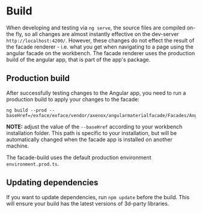 # Build

When developing and testing via `ng serve`, the source files are compiled on-the fly, so all changes are almost instantly effective on the dev-server `http://localhost:4200/`. However, these changes do not effect the result of the facade renderer - i.e. what you get when navigating to a page using the angular facade on the workbench. The facade renderer uses the production build of the angular app, that is part of the app's package.

## Production build

After successfully testing changes to the Angular app, you need to run a production build to apply your changes to the facade:

```
ng build --prod --baseHref=/exface/exface/vendor/axenox/angularmaterialfacade/Facades/Angular/dist/
```

**NOTE:** adjust the value of the `--baseHref` according to your workbench installation folder. This path is specific to your installation, but will be automatically changed when the facade app is installed on another machine.

The facade-build uses the default production environment `environment.prod.ts`.

## Updating dependencies

If you want to update dependencies, run `npm update` before the build. This will ensure your build has the latest versions of 3d-party libraries.